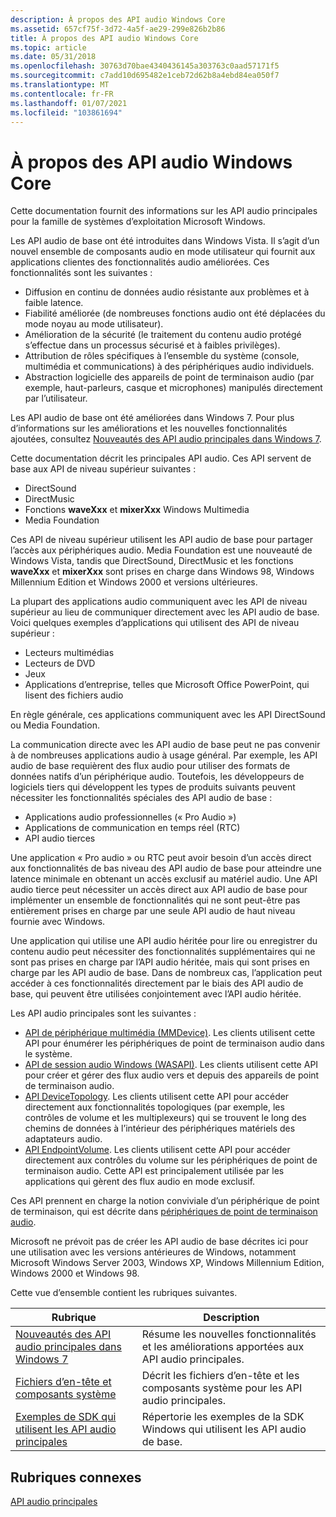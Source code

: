 ```yaml
---
description: À propos des API audio Windows Core
ms.assetid: 657cf75f-3d72-4a5f-ae29-299e826b2b86
title: À propos des API audio Windows Core
ms.topic: article
ms.date: 05/31/2018
ms.openlocfilehash: 30763d70bae4340436145a303763c0aad57171f5
ms.sourcegitcommit: c7add10d695482e1ceb72d62b8a4ebd84ea050f7
ms.translationtype: MT
ms.contentlocale: fr-FR
ms.lasthandoff: 01/07/2021
ms.locfileid: "103861694"
---
```

# <a name="about-the-windows-core-audio-apis"></a>À propos des API audio Windows Core

Cette documentation fournit des informations sur les API audio principales pour la famille de systèmes d’exploitation Microsoft Windows.

Les API audio de base ont été introduites dans Windows Vista. Il s’agit d’un nouvel ensemble de composants audio en mode utilisateur qui fournit aux applications clientes des fonctionnalités audio améliorées. Ces fonctionnalités sont les suivantes :

-   Diffusion en continu de données audio résistante aux problèmes et à faible latence.
-   Fiabilité améliorée (de nombreuses fonctions audio ont été déplacées du mode noyau au mode utilisateur).
-   Amélioration de la sécurité (le traitement du contenu audio protégé s’effectue dans un processus sécurisé et à faibles privilèges).
-   Attribution de rôles spécifiques à l’ensemble du système (console, multimédia et communications) à des périphériques audio individuels.
-   Abstraction logicielle des appareils de point de terminaison audio (par exemple, haut-parleurs, casque et microphones) manipulés directement par l’utilisateur.

Les API audio de base ont été améliorées dans Windows 7. Pour plus d’informations sur les améliorations et les nouvelles fonctionnalités ajoutées, consultez [Nouveautés des API audio principales dans Windows 7](what-s-new-for-core-audio-apis-in-windows-7.md).

Cette documentation décrit les principales API audio. Ces API servent de base aux API de niveau supérieur suivantes :

-   DirectSound
-   DirectMusic
-   Fonctions **waveXxx** et **mixerXxx** Windows Multimedia
-   Media Foundation

Ces API de niveau supérieur utilisent les API audio de base pour partager l’accès aux périphériques audio. Media Foundation est une nouveauté de Windows Vista, tandis que DirectSound, DirectMusic et les fonctions **waveXxx** et **mixerXxx** sont prises en charge dans Windows 98, Windows Millennium Edition et Windows 2000 et versions ultérieures.

La plupart des applications audio communiquent avec les API de niveau supérieur au lieu de communiquer directement avec les API audio de base. Voici quelques exemples d’applications qui utilisent des API de niveau supérieur :

-   Lecteurs multimédias
-   Lecteurs de DVD
-   Jeux
-   Applications d’entreprise, telles que Microsoft Office PowerPoint, qui lisent des fichiers audio

En règle générale, ces applications communiquent avec les API DirectSound ou Media Foundation.

La communication directe avec les API audio de base peut ne pas convenir à de nombreuses applications audio à usage général. Par exemple, les API audio de base requièrent des flux audio pour utiliser des formats de données natifs d’un périphérique audio. Toutefois, les développeurs de logiciels tiers qui développent les types de produits suivants peuvent nécessiter les fonctionnalités spéciales des API audio de base :

-   Applications audio professionnelles (« Pro Audio »)
-   Applications de communication en temps réel (RTC)
-   API audio tierces

Une application « Pro audio » ou RTC peut avoir besoin d’un accès direct aux fonctionnalités de bas niveau des API audio de base pour atteindre une latence minimale en obtenant un accès exclusif au matériel audio. Une API audio tierce peut nécessiter un accès direct aux API audio de base pour implémenter un ensemble de fonctionnalités qui ne sont peut-être pas entièrement prises en charge par une seule API audio de haut niveau fournie avec Windows.

Une application qui utilise une API audio héritée pour lire ou enregistrer du contenu audio peut nécessiter des fonctionnalités supplémentaires qui ne sont pas prises en charge par l’API audio héritée, mais qui sont prises en charge par les API audio de base. Dans de nombreux cas, l’application peut accéder à ces fonctionnalités directement par le biais des API audio de base, qui peuvent être utilisées conjointement avec l’API audio héritée.

Les API audio principales sont les suivantes :

-   [API de périphérique multimédia (MMDevice)](mmdevice-api.md). Les clients utilisent cette API pour énumérer les périphériques de point de terminaison audio dans le système.
-   [API de session audio Windows (WASAPI)](wasapi.md). Les clients utilisent cette API pour créer et gérer des flux audio vers et depuis des appareils de point de terminaison audio.
-   [API DeviceTopology](devicetopology-api.md). Les clients utilisent cette API pour accéder directement aux fonctionnalités topologiques (par exemple, les contrôles de volume et les multiplexeurs) qui se trouvent le long des chemins de données à l’intérieur des périphériques matériels des adaptateurs audio.
-   [API EndpointVolume](endpointvolume-api.md). Les clients utilisent cette API pour accéder directement aux contrôles du volume sur les périphériques de point de terminaison audio. Cette API est principalement utilisée par les applications qui gèrent des flux audio en mode exclusif.

Ces API prennent en charge la notion conviviale d’un périphérique de point de terminaison, qui est décrite dans [périphériques de point de terminaison audio](audio-endpoint-devices.md).

Microsoft ne prévoit pas de créer les API audio de base décrites ici pour une utilisation avec les versions antérieures de Windows, notamment Microsoft Windows Server 2003, Windows XP, Windows Millennium Edition, Windows 2000 et Windows 98.

Cette vue d’ensemble contient les rubriques suivantes.



| **Rubrique**                                                                                      | **Description**                                                                           |
|------------------------------------------------------------------------------------------------|-------------------------------------------------------------------------------------------|
| [Nouveautés des API audio principales dans Windows 7](what-s-new-for-core-audio-apis-in-windows-7.md) | Résume les nouvelles fonctionnalités et les améliorations apportées aux API audio principales.                   |
| [Fichiers d’en-tête et composants système](header-files-and-system-components.md)                   | Décrit les fichiers d’en-tête et les composants système pour les API audio principales.                 |
| [Exemples de SDK qui utilisent les API audio principales](sdk-samples-that-use-the-core-audio-apis.md)       | Répertorie les exemples de la SDK Windows qui utilisent les API audio de base.                        |




 

## <a name="related-topics"></a>Rubriques connexes

<dl> <dt>

[API audio principales](core-audio-apis-in-windows-vista.md)
</dt> </dl>

 

 



